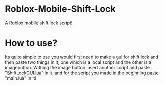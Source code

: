 # Roblox-Mobile-Shift-Lock
A Roblox mobile shift lock script!

# How to use?

Its quite simple to use you would first need to make a gui for shift lock and then paste two things in it, one which is a local script and the other is a imagebutton. Withing the image button insert another script and paste "ShiftLockGUI.lua" in it. and for the script you made in the beginning paste "main.lua" in it!
